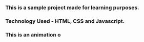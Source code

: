 ### This is a sample project made for learning purposes.
### Technology Used - HTML, CSS and Javascript.

### This is an animation o